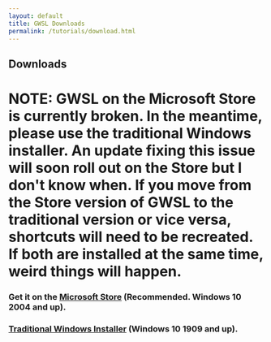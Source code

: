 ```yaml
---
layout: default
title: GWSL Downloads
permalink: /tutorials/download.html
---
```


## Downloads

# NOTE: GWSL on the Microsoft Store is currently broken. In the meantime, please use the traditional Windows installer. An update fixing this issue will soon roll out on the Store but I don't know when. If you move from the Store version of GWSL to the traditional version or vice versa, shortcuts will need to be recreated. If both are installed at the same time, weird things will happen.

### Get it on the [Microsoft Store](https://www.microsoft.com/store/productId/9NL6KD1H33V3) (Recommended. Windows 10 2004 and up).


### [Traditional Windows Installer](https://github.com/Opticos/gwsl/releases/download/v1.3.5/GWSL.Traditional.135.x64.exe) (Windows 10 1909 and up).

